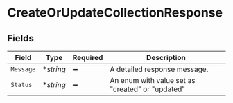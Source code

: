 # CreateOrUpdateCollectionResponse


## Fields

| Field                                            | Type                                             | Required                                         | Description                                      |
| ------------------------------------------------ | ------------------------------------------------ | ------------------------------------------------ | ------------------------------------------------ |
| `Message`                                        | **string*                                        | :heavy_minus_sign:                               | A detailed response message.                     |
| `Status`                                         | **string*                                        | :heavy_minus_sign:                               | An enum with value set as "created" or "updated" |